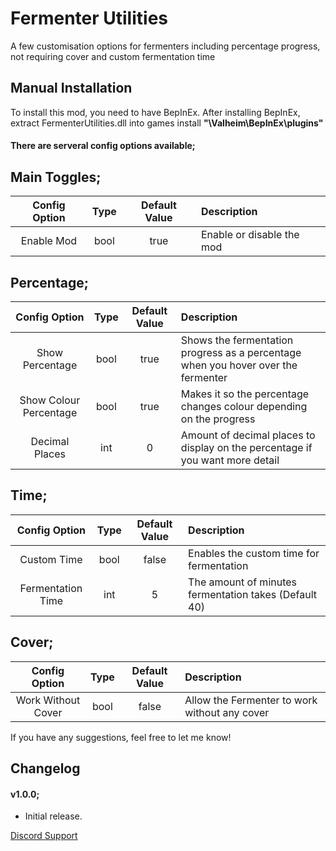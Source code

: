 # Fermenter Utilities
A few customisation options for fermenters including percentage progress, not requiring cover and custom fermentation time

## Manual Installation
To install this mod, you need to have BepInEx. After installing BepInEx, extract FermenterUtilities.dll into games install **"\Valheim\BepInEx\plugins"**

#### There are serveral config options available;

## Main Toggles;
| Config Option | Type | Default Value | Description |
|:-------------:|:-----------:|:-----------:|:-----------|
| Enable Mod | bool | true | Enable or disable the mod |

## Percentage;
| Config Option | Type | Default Value | Description |
|:-----------:|:-----------:|:-----------:|:-----------|
| Show Percentage | bool | true | Shows the fermentation progress as a percentage when you hover over the fermenter |
| Show Colour Percentage | bool | true | Makes it so the percentage changes colour depending on the progress |
| Decimal Places | int | 0 | Amount of decimal places to display on the percentage if you want more detail |

## Time;
| Config Option | Type | Default Value | Description |
|:-----------:|:-----------:|:-----------:|:-----------|
| Custom Time | bool | false | Enables the custom time for fermentation |
| Fermentation Time | int | 5 | The amount of minutes fermentation takes (Default 40) |

## Cover;
| Config Option | Type | Default Value | Description |
|:-----------:|:-----------:|:-----------:|:-----------|
| Work Without Cover | bool | false | Allow the Fermenter to work without any cover |

If you have any suggestions, feel free to let me know!

## Changelog

#### v1.0.0;
* Initial release.

[Discord Support](https://discord.gg/pTGSu8R7DW)